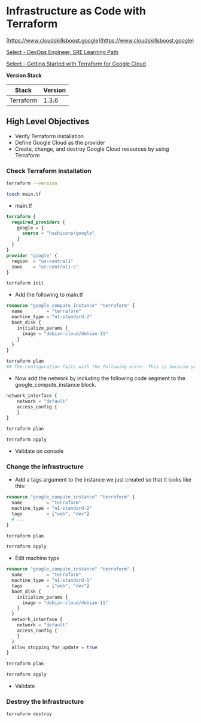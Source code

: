 # Infrastructure as Code with Terraform

[https://www.cloudskillsboost.google](https://www.cloudskillsboost.google)

[Select - DevOps Engineer, SRE Learning Path](https://www.cloudskillsboost.google/paths)

[Select - Getting Started with Terraform for Google Cloud](https://www.cloudskillsboost.google/paths)

**Version Stack**

| Stack     | Version |
|-----------|---------|
| Terraform | 1.3.6   |

## High Level Objectives

- Verify Terraform installation
- Define Google Cloud as the provider
- Create, change, and destroy Google Cloud resources by using Terraform

### Check Terraform Installation

```bash
terraform --version

touch main.tf
```

- main.tf

```terraform
terraform {
  required_providers {
    google = {
      source = "hashicorp/google"
    }
  }
}
provider "google" {
  region  = "us-central1"
  zone    = "us-central1-c"
}
```

```bash
terraform init
```

- Add the following to main.tf

```terraform
resource "google_compute_instance" "terraform" {
  name         = "terraform"
  machine_type = "n1-standard-2"
  boot_disk {
    initialize_params {
      image = "debian-cloud/debian-11"
    }
  }
}
```

```bash
terraform plan
## The configuration fails with the following error. This is because you cannot configure a compute engine without a network.
```

- Now add the network by including the following code segment to the google_compute_instance block.

```terraform
network_interface {
    network = "default"
    access_config {
    }
}
```

```bash
terraform plan

terraform apply
```

- Validate on console

### Change the infrastructure

- Add a tags argument to the instance we just created so that it looks like this:

```terraform
resource "google_compute_instance" "terraform" {
  name         = "terraform"
  machine_type = "n1-standard-2"
  tags         = ["web", "dev"]
  # ...
}
```

```bash
terraform plan

terraform apply
```

- Edit machine type

```terraform
resource "google_compute_instance" "terraform" {
  name         = "terraform"
  machine_type = "n1-standard-1"
  tags         = ["web", "dev"]
  boot_disk {
    initialize_params {
      image = "debian-cloud/debian-11"
    }
  }
  network_interface {
    network = "default"
    access_config {
    }
  }
  allow_stopping_for_update = true
}
```

```bash
terraform plan

terraform apply
```

- Validate

### Destroy the Infrastructure

```bash
terraform destroy
```